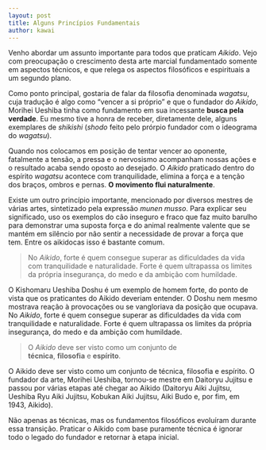 ```yaml
---
layout: post
title: Alguns Princípios Fundamentais
author: kawai
---
```


Venho abordar um assunto importante para todos que praticam *Aikido*. Vejo com
preocupação o crescimento desta arte marcial fundamentado somente em aspectos
técnicos, e que relega os aspectos filosóficos e espirituais a um segundo plano.

Como ponto principal, gostaria de falar da filosofia denominada *wagatsu*, cuja
tradução é algo como “vencer a si próprio” e que o fundador do *Aikido*, Morihei
Ueshiba tinha como fundamento em sua incessante **busca pela verdade**.  Eu mesmo
tive a honra de receber, diretamente dele, alguns exemplares de *shikishi*
(*shodo* feito pelo prórpio fundador com o ideograma do *wagatsu*).

Quando nos colocamos em posição de tentar vencer ao oponente, fatalmente a tensão,
a pressa e o nervosismo acompanham nossas ações e o resultado acaba sendo oposto
ao desejado. O *Aikido* praticado dentro do espírito *wagatsu* acontece com tranquilidade,
elimina a força e a tenção dos braços, ombros e pernas. **O movimento flui naturalmente**.

Existe um outro princípio importante, mencionado por diversos mestres de várias artes,
sintetizado pela expressão *munen musso*. Para explicar seu significado, uso os exemplos
do cão inseguro e fraco que faz muito barulho para demonstrar uma suposta força e do
animal realmente valente que se mantém em silêncio por não sentir a necessidade de
provar a força que tem. Entre os aikidocas isso é bastante comum.

> No *Aikido*, forte é quem consegue superar as dificuldades  da vida
> com tranquilidade e naturalidade. Forte é quem ultrapassa os limites
> da própria  insegurança, do medo e da ambição com humildade.

O Kishomaru Ueshiba Doshu é um exemplo de homem forte, do ponto de vista que os
praticantes do Aikido deveriam entender. O Doshu nem mesmo mostrava reação à provocações
ou se vangloriava da posição que ocupava. No *Aikido*, forte é quem consegue superar
as dificuldades da vida com tranquilidade e naturalidade. Forte é quem ultrapassa
os limites da própria insegurança, do medo e da ambição com humildade.


> O *Aikido* deve ser visto como um conjunto de  
> **técnica**, **filosofia** e **espírito**.

O Aikido deve ser visto como um conjunto de técnica, filosofia e espírito. O fundador
da arte, Morihei Ueshiba, tornou-se mestre em Daitoryu Jujitsu e passou por várias
etapas até chegar ao Aikido (Daitoryu Aiki Jujitsu, Ueshiba Ryu Aiki Jujitsu, Kobukan
Aiki Jujitsu, Aiki Budo e, por fim, em 1943, Aikido).

Não apenas as técnicas, mas os fundamentos filosóficos evoluíram durante essa transição.
Praticar o Aikido com base puramente técnica é ignorar todo o legado do fundador e
retornar à etapa inicial.  
